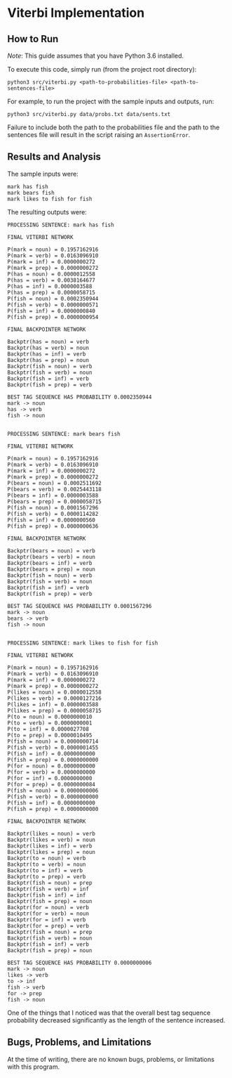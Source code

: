 # Viterbi Implementation

## How to Run

_Note_: This guide assumes that you have Python 3.6 installed.

To execute this code, simply run (from the project root directory):

```language=bash
python3 src/viterbi.py <path-to-probabilities-file> <path-to-sentences-file>
```

For example, to run the project with the sample inputs and outputs, run:

```language=bash
python3 src/viterbi.py data/probs.txt data/sents.txt
```

Failure to include both the path to the probabilities file and the path to the sentences file will result in the script raising an `AssertionError`.

## Results and Analysis

The sample inputs were:

```language=none
mark has fish
mark bears fish
mark likes to fish for fish
```

The resulting outputs were:

```language=none
PROCESSING SENTENCE: mark has fish

FINAL VITERBI NETWORK

P(mark = noun) = 0.1957162916
P(mark = verb) = 0.0163096910
P(mark = inf) = 0.0000000272
P(mark = prep) = 0.0000000272
P(has = noun) = 0.0000012558
P(has = verb) = 0.0038164677
P(has = inf) = 0.0000003588
P(has = prep) = 0.0000058715
P(fish = noun) = 0.0002350944
P(fish = verb) = 0.0000000571
P(fish = inf) = 0.0000000840
P(fish = prep) = 0.0000000954

FINAL BACKPOINTER NETWORK

Backptr(has = noun) = verb
Backptr(has = verb) = noun
Backptr(has = inf) = verb
Backptr(has = prep) = noun
Backptr(fish = noun) = verb
Backptr(fish = verb) = noun
Backptr(fish = inf) = verb
Backptr(fish = prep) = verb

BEST TAG SEQUENCE HAS PROBABILITY 0.0002350944
mark -> noun
has -> verb
fish -> noun


PROCESSING SENTENCE: mark bears fish

FINAL VITERBI NETWORK

P(mark = noun) = 0.1957162916
P(mark = verb) = 0.0163096910
P(mark = inf) = 0.0000000272
P(mark = prep) = 0.0000000272
P(bears = noun) = 0.0002511692
P(bears = verb) = 0.0025443118
P(bears = inf) = 0.0000003588
P(bears = prep) = 0.0000058715
P(fish = noun) = 0.0001567296
P(fish = verb) = 0.0000114282
P(fish = inf) = 0.0000000560
P(fish = prep) = 0.0000000636

FINAL BACKPOINTER NETWORK

Backptr(bears = noun) = verb
Backptr(bears = verb) = noun
Backptr(bears = inf) = verb
Backptr(bears = prep) = noun
Backptr(fish = noun) = verb
Backptr(fish = verb) = noun
Backptr(fish = inf) = verb
Backptr(fish = prep) = verb

BEST TAG SEQUENCE HAS PROBABILITY 0.0001567296
mark -> noun
bears -> verb
fish -> noun


PROCESSING SENTENCE: mark likes to fish for fish

FINAL VITERBI NETWORK

P(mark = noun) = 0.1957162916
P(mark = verb) = 0.0163096910
P(mark = inf) = 0.0000000272
P(mark = prep) = 0.0000000272
P(likes = noun) = 0.0000012558
P(likes = verb) = 0.0000127216
P(likes = inf) = 0.0000003588
P(likes = prep) = 0.0000058715
P(to = noun) = 0.0000000010
P(to = verb) = 0.0000000001
P(to = inf) = 0.0000027708
P(to = prep) = 0.0000010495
P(fish = noun) = 0.0000000714
P(fish = verb) = 0.0000001455
P(fish = inf) = 0.0000000000
P(fish = prep) = 0.0000000000
P(for = noun) = 0.0000000000
P(for = verb) = 0.0000000000
P(for = inf) = 0.0000000000
P(for = prep) = 0.0000000084
P(fish = noun) = 0.0000000006
P(fish = verb) = 0.0000000000
P(fish = inf) = 0.0000000000
P(fish = prep) = 0.0000000000

FINAL BACKPOINTER NETWORK

Backptr(likes = noun) = verb
Backptr(likes = verb) = noun
Backptr(likes = inf) = verb
Backptr(likes = prep) = noun
Backptr(to = noun) = verb
Backptr(to = verb) = noun
Backptr(to = inf) = verb
Backptr(to = prep) = verb
Backptr(fish = noun) = prep
Backptr(fish = verb) = inf
Backptr(fish = inf) = inf
Backptr(fish = prep) = noun
Backptr(for = noun) = verb
Backptr(for = verb) = noun
Backptr(for = inf) = verb
Backptr(for = prep) = verb
Backptr(fish = noun) = prep
Backptr(fish = verb) = noun
Backptr(fish = inf) = verb
Backptr(fish = prep) = noun

BEST TAG SEQUENCE HAS PROBABILITY 0.0000000006
mark -> noun
likes -> verb
to -> inf
fish -> verb
for -> prep
fish -> noun
```

One of the things that I noticed was that the overall best tag sequence probability decreased significantly as the length of the sentence increased.

## Bugs, Problems, and Limitations

At the time of writing, there are no known bugs, problems, or limitations with this program.
